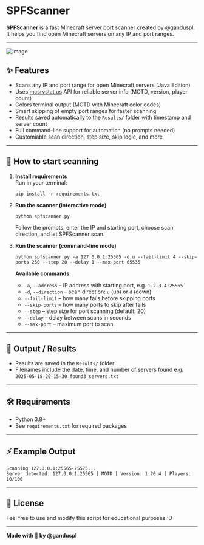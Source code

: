 # SPFScanner

**SPFScanner** is a fast Minecraft server port scanner created by @ganduspl.  
It helps you find open Minecraft servers on any IP and port ranges.

---
![image](https://github.com/user-attachments/assets/1dc52adf-bcb0-48a2-938e-0908ef8f4b71)

## ✨ Features

- Scans any IP and port range for open Minecraft servers (Java Edition)
- Uses [mcsrvstat.us](https://api.mcsrvstat.us/) API for reliable server info (MOTD, version, player count)
- Colors terminal output (MOTD with Minecraft color codes)
- Smart skipping of empty port ranges for faster scanning
- Results saved automatically to the `Results/` folder with timestamp and server count
- Full command-line support for automation (no prompts needed)
- Customiable scan direction, step size, skip logic, and more

---

## 🚀 How to start scanning

1. **Install requirements**  
   Run in your terminal:
   ```
   pip install -r requirements.txt
   ```

2. **Run the scanner (interactive mode)**
   ```
   python spfscanner.py
   ```
   Follow the prompts: enter the IP and starting port, choose scan direction, and let SPFScanner scan.

3. **Run the scanner (command-line mode)**  
   ```
   python spfscanner.py -a 127.0.0.1:25565 -d u --fail-limit 4 --skip-ports 250 --step 20 --delay 1 --max-port 65535
   ```
   **Available commands:**
   - `-a`, `--address` – IP address with starting port, e.g. `1.2.3.4:25565`
   - `-d`, `--direction` – scan direction: `u` (up) or `d` (down)
   - `--fail-limit` – how many fails before skipping ports
   - `--skip-ports` – how many ports to skip after fails
   - `--step` – step size for port scanning (default: 20)
   - `--delay` – delay between scans in seconds
   - `--max-port` – maximum port to scan

---

## 📁 Output / Results

- Results are saved in the `Results/` folder
- Filenames include the date, time, and number of servers found
  e.g. `2025-05-18_20-15-30_found3_servers.txt`

---

## 🛠️ Requirements

- Python 3.8+
- See `requirements.txt` for required packages

---

## ⚡ Example Output

```
Scanning 127.0.0.1:25565-25575...
Server detected: 127.0.0.1:25565 | MOTD | Version: 1.20.4 | Players: 10/100
```

---

## 📜 License

Feel free to use and modify this script for educational purposes :D

---

**Made with 💖 by @ganduspl**
